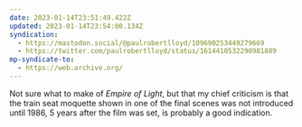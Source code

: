 ```yaml
---
date: 2023-01-14T23:51:49.422Z
updated: 2023-01-14T23:54:00.134Z
syndication:
  - https://mastodon.social/@paulrobertlloyd/109690253449279669
  - https://twitter.com/paulrobertlloyd/status/1614410532290981889
mp-syndicate-to:
  - https://web.archive.org/
---
```

Not sure what to make of <cite>Empire of Light</cite>, but that my chief criticism is that the train seat moquette shown in one of the final scenes was not introduced until 1986, 5 years after the film was set, is probably a good indication.
